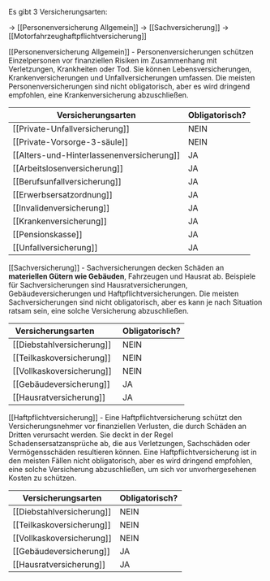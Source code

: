 Es gibt 3 Versicherungsarten:


-> [[Personenversicherung Allgemein]]
-> [[Sachversicherung]]
-> [[Motorfahrzeughaftpflichtversicherung]]

[[Personenversicherung Allgemein]] - Personenversicherungen schützen Einzelpersonen vor finanziellen Risiken im Zusammenhang mit Verletzungen, Krankheiten oder Tod. Sie können Lebensversicherungen, Krankenversicherungen und Unfallversicherungen umfassen. Die meisten Personenversicherungen sind nicht obligatorisch, aber es wird dringend empfohlen, eine Krankenversicherung abzuschließen.

  
| Versicherungsarten                        | Obligatorisch? |
| ----------------------------------------- | -------------- |
| [[Private-Unfallversicherung]]            | NEIN           |
| [[Private-Vorsorge-3-säule]]              | NEIN           |
| [[Alters-und-Hinterlassenenversicherung]] | JA             |
| [[Arbeitslosenversicherung]]              | JA             |
| [[Berufsunfallversicherung]]              | JA             |
| [[Erwerbsersatzordnung]]                  | JA             |
| [[Invalidenversicherung]]                 | JA             |
| [[Krankenversicherung]]                   | JA             |
| [[Pensionskasse]]                         | JA             |
| [[Unfallversicherung]]                    | JA             |


[[Sachversicherung]] - Sachversicherungen decken Schäden an **materiellen Gütern wie Gebäuden**, Fahrzeugen und Hausrat ab. Beispiele für Sachversicherungen sind Hausratversicherungen, Gebäudeversicherungen und Haftpflichtversicherungen. Die meisten Sachversicherungen sind nicht obligatorisch, aber es kann je nach Situation ratsam sein, eine solche Versicherung abzuschließen.


| Versicherungsarten        | Obligatorisch? |
| ------------------------- | -------------- |
| [[Diebstahlversicherung]] | NEIN           |
| [[Teilkaskoversicherung]] | NEIN           |
| [[Vollkaskoversicherung]] | NEIN           |
| [[Gebäudeversicherung]]   | JA             |
| [[Hausratversicherung]]   | JA             |


[[Haftpflichtversicherung]] - Eine Haftpflichtversicherung schützt den Versicherungsnehmer vor finanziellen Verlusten, die durch Schäden an Dritten verursacht werden. Sie deckt in der Regel Schadensersatzansprüche ab, die aus Verletzungen, Sachschäden oder Vermögensschäden resultieren können. Eine Haftpflichtversicherung ist in den meisten Fällen nicht obligatorisch, aber es wird dringend empfohlen, eine solche Versicherung abzuschließen, um sich vor unvorhergesehenen Kosten zu schützen.

| Versicherungsarten        | Obligatorisch? |
| ------------------------- | -------------- |
| [[Diebstahlversicherung]] | NEIN           |
| [[Teilkaskoversicherung]] | NEIN           |
| [[Vollkaskoversicherung]] | NEIN           |
| [[Gebäudeversicherung]]   | JA             |
| [[Hausratversicherung]]   | JA             |
